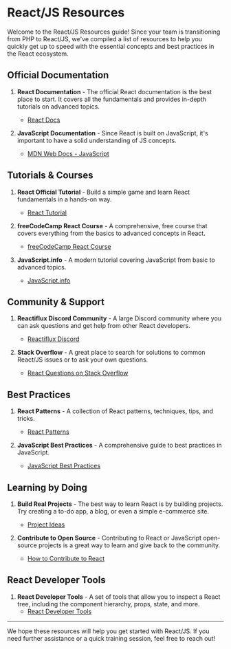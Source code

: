 
# React/JS Resources

Welcome to the React/JS Resources guide! Since your team is transitioning from PHP to React/JS, we've compiled a list of resources to help you quickly get up to speed with the essential concepts and best practices in the React ecosystem.

## Official Documentation

1. **React Documentation** - The official React documentation is the best place to start. It covers all the fundamentals and provides in-depth tutorials on advanced topics.
   - [React Docs](https://reactjs.org/docs/getting-started.html)
   
2. **JavaScript Documentation** - Since React is built on JavaScript, it's important to have a solid understanding of JS concepts.
   - [MDN Web Docs - JavaScript](https://developer.mozilla.org/en-US/docs/Web/JavaScript/Guide)

## Tutorials & Courses

1. **React Official Tutorial** - Build a simple game and learn React fundamentals in a hands-on way.
   - [React Tutorial](https://reactjs.org/tutorial/tutorial.html)
   
2. **freeCodeCamp React Course** - A comprehensive, free course that covers everything from the basics to advanced concepts in React.
   - [freeCodeCamp React Course](https://www.freecodecamp.org/learn/front-end-libraries/#react)
   
3. **JavaScript.info** - A modern tutorial covering JavaScript from basic to advanced topics.
   - [JavaScript.info](https://javascript.info/)

## Community & Support

1. **Reactiflux Discord Community** - A large Discord community where you can ask questions and get help from other React developers.
   - [Reactiflux Discord](https://www.reactiflux.com/)
   
2. **Stack Overflow** - A great place to search for solutions to common React/JS issues or to ask your own questions.
   - [React Questions on Stack Overflow](https://stackoverflow.com/questions/tagged/reactjs)

## Best Practices

1. **React Patterns** - A collection of React patterns, techniques, tips, and tricks.
   - [React Patterns](https://reactpatterns.com/)
   
2. **JavaScript Best Practices** - A comprehensive guide to best practices in JavaScript.
   - [JavaScript Best Practices](https://github.com/airbnb/javascript)

## Learning by Doing

1. **Build Real Projects** - The best way to learn React is by building projects. Try creating a to-do app, a blog, or even a simple e-commerce site.
   - [Project Ideas](https://www.freecodecamp.org/news/javascript-projects-for-beginners/)

2. **Contribute to Open Source** - Contributing to React or JavaScript open-source projects is a great way to learn and give back to the community.
   - [How to Contribute to React](https://reactjs.org/docs/how-to-contribute.html)

## React Developer Tools

1. **React Developer Tools** - A set of tools that allow you to inspect a React tree, including the component hierarchy, props, state, and more.
   - [React Developer Tools](https://reactjs.org/blog/2019/08/15/new-react-devtools.html)

---

We hope these resources will help you get started with React/JS. If you need further assistance or a quick training session, feel free to reach out!

